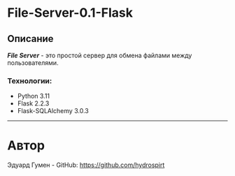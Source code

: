 # File-Server-0.1-Flask
## Описание
***File Server*** - это простой сервер для обмена файлами между пользователями.
### Технологии:
- Python 3.11
- Flask 2.2.3
- Flask-SQLAlchemy 3.0.3

---
# Автор
Эдуард Гумен - GitHub: https://github.com/hydrospirt